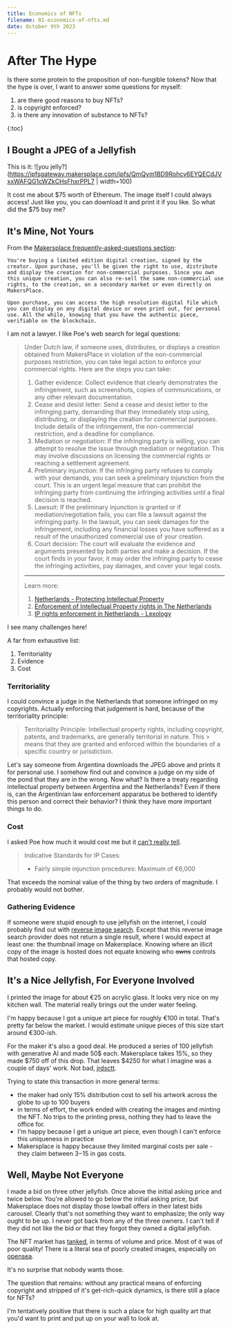 ```yaml
---
title: Economics of NFTs
filename: 01-economics-of-nfts.md
date: October 9th 2023
--- 
```


# After The Hype

Is there some protein to the proposition of non-fungible tokens?
Now that the hype is over, I want to answer some questions for myself:

1. are there good reasons to buy NFTs?
1. is copyright enforced?
1. is there any innovation of substance to NFTs?

{:toc}

## I Bought a JPEG of a Jellyfish

This is it:
![you jelly?](https://ipfsgateway.makersplace.com/ipfs/QmQym1BD9Rohcv6EYQECdJVxxWAFQG1cWZkCHsFhxrPPL7 | width=100)

It cost me about $75 worth of Ethereum. 
The image itself I could always access! 
Just like you, you can download it and print it if you like.
So what did the $75 buy me?

## It's Mine, Not Yours

From the [Makersplace frequently-asked-questions section](https://makersplace.com/faq/):
```
You're buying a limited edition digital creation, signed by the creator. Upon purchase, you'll be given the right to use, distribute and display the creation for non-commercial purposes. Since you own this unique creation, you can also re-sell the same non-commercial use rights, to the creation, on a secondary market or even directly on MakersPlace.

Upon purchase, you can access the high resolution digital file which you can display on any digital device or even print out, for personal use. All the while, knowing that you have the authentic piece, verifiable on the blockchain.
```

I am not a lawyer. I like Poe's web search for legal questions:

> Under Dutch law, if someone uses, distributes, or displays a creation obtained from MakersPlace in violation of the non-commercial purposes restriction, you can take legal action to enforce your commercial rights. Here are the steps you can take:
> 1. Gather evidence: Collect evidence that clearly demonstrates the infringement, such as screenshots, copies of communications, or any other relevant documentation.
> 2. Cease and desist letter: Send a cease and desist letter to the infringing party, demanding that they immediately stop using, distributing, or displaying the creation for commercial purposes. Include details of the infringement, the non-commercial restriction, and a deadline for compliance.
> 3. Mediation or negotiation: If the infringing party is willing, you can attempt to resolve the issue through mediation or negotiation. This may involve discussions on licensing the commercial rights or reaching a settlement agreement.
> 4. Preliminary injunction: If the infringing party refuses to comply with your demands, you can seek a preliminary injunction from the court. This is an urgent legal measure that can prohibit the infringing party from continuing the infringing activities until a final decision is reached.
> 5. Lawsuit: If the preliminary injunction is granted or if mediation/negotiation fails, you can file a lawsuit against the infringing party. In the lawsuit, you can seek damages for the infringement, including any financial losses you have suffered as a result of the unauthorized commercial use of your creation.
> 6. Court decision: The court will evaluate the evidence and arguments presented by both parties and make a decision. If the court finds in your favor, it may order the infringing party to cease the infringing activities, pay damages, and cover your legal costs.
> ---
> Learn more:
> 1. [Netherlands - Protecting Intellectual Property](https://www.trade.gov/country-commercial-guides/netherlands-protecting-intellectual-property)
> 2. [Enforcement of Intellectual Property rights in The Netherlands](https://www.amsadvocaten.com/practice-areas/intellectual-property/enforcement-of-intellectual-property/)
> 3. [IP rights enforcement in Netherlands - Lexology](https://www.lexology.com/library/detail.aspx?g=bc9847e5-ac3e-4a98-a935-9cf6befc20a8)

I see many challenges here!

A far from exhaustive list:

1. Territoriality
1. Evidence
1. Cost

### Territoriality

I could convince a judge in the Netherlands that someone infringed on my copyrights. 
Actually enforcing that judgement is hard, because of the territoriality principle:

> Territoriality Principle: Intellectual property rights, including copyright, patents, and trademarks, are generally territorial in nature. This  > means that they are granted and enforced within the boundaries of a specific country or jurisdiction.

Let's say someone from Argentina downloads the JPEG above and prints it for personal use. 
I somehow find out and convince a judge on my side of the pond that they are in the wrong. 
Now what? Is there a treaty regarding intellectual property between Argentina and the Netherlands?
Even if there is, can the Argentinian law enforcement apparatus be bothered to identify this person and correct their behavior?
I think they have more important things to do.

### Cost

I asked Poe how much it would cost me but it [can't really tell](https://poe.com/s/9XCYQ5xRvJt6x34SDkZg).

>Indicative Standards for IP Cases:
>- Fairly simple injunction procedures: Maximum of €6,000

That exceeds the nominal value of the thing by two orders of magnitude. 
I probably would not bother.

### Gathering Evidence

If someone were stupid enough to use jellyfish on the internet, I could probably find out with [reverse image search](https://tineye.com/search/2083364697ef99537010360ef63e91c7cc103876?sort=score&order=desc&page=1).
Except that this reverse image search provider does not return a single result, where I would expect at least one: the thumbnail image on Makersplace.
Knowing where an illicit copy of the image is hosted does not equate knowing who ~~owns~~ controls that hosted copy.

## It's a Nice Jellyfish, For Everyone Involved

I printed the image for about €25 on acrylic glass.
It looks very nice on my kitchen wall. 
The material really brings out the under water feeling.

I'm happy because I got a unique art piece for roughly €100 in total.
That's pretty far below the market. 
I would estimate unique pieces of this size start around €300-ish.

For the maker it's also a good deal. 
He produced a series of 100 jellyfish with generative AI and made 50$ each.
Makersplace takes 15%, so they made $750 off of this drop.
That leaves $4250 for what I imagine was a couple of days' work. Not bad, [jrdsctt](https://makersplace.com/jrdsctt).

Trying to state this transaction in more general terms:
- the maker had only 15% distribution cost to sell his artwork across the globe to up to 100 buyers
- in terms of effort, the work ended with creating the images and minting the NFT. No trips to the printing press, nothing they had to leave the office for.
- I'm happy because I get a unique art piece, even though I can't enforce this uniqueness in practice
- Makersplace is happy because they limited marginal costs per sale - they claim between $3-$15 in gas costs.

## Well, Maybe Not Everyone

I made a bid on three other jellyfish. 
Once above the initial asking price and twice below.
You're allowed to go below the initial asking price, but Makersplace does not display those lowball offers in their latest bids carousel. 
Clearly that's not something they want to emphasize; the only way ought to be up.
I never got back from any of the three owners. 
I can't tell if they did not like the bid or that they forgot they owned a digital jellyfish.

The NFT market has [tanked](https://www.investmentmonitor.ai/crypto/nft-market-collapse-cryptocurrency-value/?cf-view), in terms of volume and price.
Most of it was of poor quality!
There is a literal sea of poorly created images, especially on [opensea](https://opensea.io/). 

It's no surprise that nobody wants those.

The question that remains: without any practical means of enforcing copyright and stripped of it's get-rich-quick dynamics, is there still a place for NFTs?

I'm tentatively positive that there is such a place for high quality art that you'd want to print and put up on your wall to look at.


